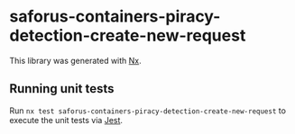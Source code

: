 # saforus-containers-piracy-detection-create-new-request

This library was generated with [Nx](https://nx.dev).

## Running unit tests

Run `nx test saforus-containers-piracy-detection-create-new-request` to execute the unit tests via [Jest](https://jestjs.io).
